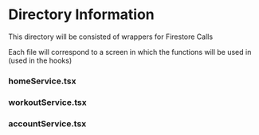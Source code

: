# Directory Information

This directory will be consisted of wrappers for Firestore Calls

Each file will correspond to a screen in which the functions will be used in (used in the hooks)

### homeService.tsx

### workoutService.tsx

### accountService.tsx